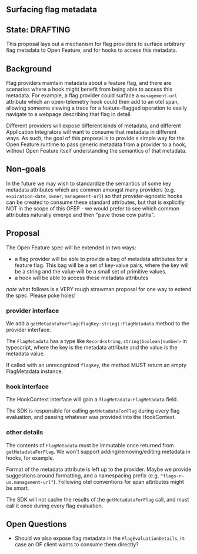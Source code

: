## Surfacing flag metadata

## State: DRAFTING
This proposal lays out a mechanism for flag providers to surface arbitrary flag metadata to Open Feature, and for hooks to access this metadata.


## Background

Flag providers maintain metadata about a feature flag, and there are scenarios where a hook might benefit from being able to access this metadata. For example, a flag provider could surface a `management-url` attribute which an open-telemetry hook could then add to an otel span, allowing someone viewing a trace for a feature-flagged operation to easily navigate to a webpage describing that flag in detail.

Different providers will expose different kinds of metadata, and different Application Integrators will want to consume that metadata in different ways. As such, the goal of this proposal is to provide a simple way for the Open Feature runtime to pass generic metadata from a provider to a hook, without Open Feature itself understanding the semantics of that metadata.

## Non-goals

In the future we may wish to standardize the semantics of some key metadata attributes which are common amongst many providers (e.g. `expiration-date`, `owner`, `management-url`) so that provider-agnostic hooks can be created to consume these standard attributes, but that is explicitly NOT in the scope of this OFEP - we would prefer to see which common attributes naturally emerge and then "pave those cow paths".

## Proposal

The Open Feature spec will be extended in two ways:
- a flag provider will be able to provide a bag of metadata attributes for a feature flag. This bag will be a set of key-value pairs, where the key will be a string and the value will be a small set of primitive values.
- a hook will be able to access these metadata attributes

*note* what follows is a VERY rough strawman proposal for one way to extend the spec. Please poke holes!

### provider interface

We add a `getMetadataForFlag(flagKey:string):FlagMetadata` method to the provider interface. 

The `FlagMetadata` has a type like `Record<string,string|boolean|number>` in typescript, where the key is the metadata attribute and the value is the metadata value.

If called with an unrecognized `flagKey`, the method MUST return an empty FlagMetadata instance.

### hook interface

The HookContext interface will gain a `flagMetadata:FlagMetadata` field. 

The SDK is responsible for calling `getMetadataForFlag` during every flag evaluation, and passing whatever was provided into the HookContext.


### other details

The contents of `FlagMetadata` must be immutable once returned from `getMetadataForFlag`. We won't support adding/removing/editing metadata in hooks, for example.

Format of the metadata attribute is left up to the provider. Maybe we provide suggestions around formatting, and a namespacing prefix (e.g. `"flags-r-us.management-url"`). Following otel conventions for span attributes might be smart.

The SDK will not cache the results of the `getMetadataForFlag` call, and must call it once during every flag evaluation.

## Open Questions

- Should we also expose flag metadata in the `FlagEvaluationDetails`, in case an OF client wants to consume them directly?
